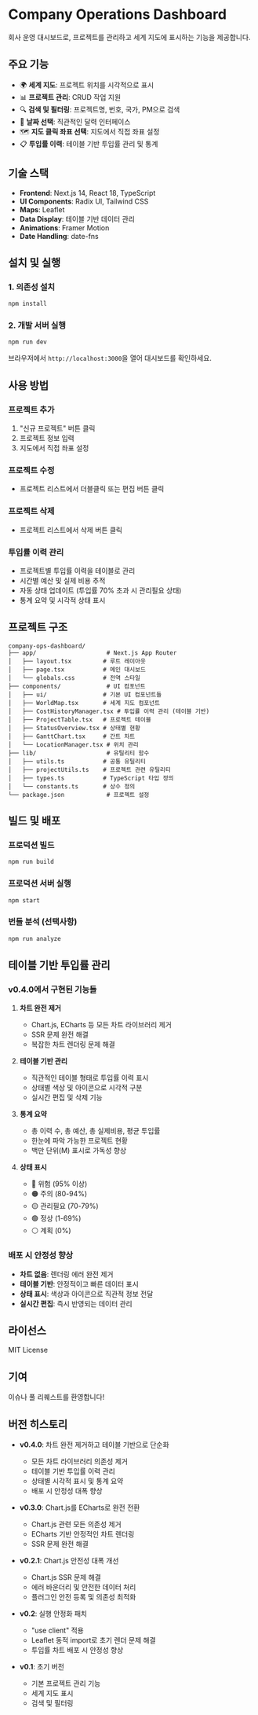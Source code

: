 # Company Operations Dashboard

회사 운영 대시보드로, 프로젝트를 관리하고 세계 지도에 표시하는 기능을 제공합니다.

## 주요 기능

- 🌍 **세계 지도**: 프로젝트 위치를 시각적으로 표시
- 📊 **프로젝트 관리**: CRUD 작업 지원
- 🔍 **검색 및 필터링**: 프로젝트명, 번호, 국가, PM으로 검색
- 📅 **날짜 선택**: 직관적인 달력 인터페이스
- 🗺️ **지도 클릭 좌표 선택**: 지도에서 직접 좌표 설정
- 📋 **투입률 이력**: 테이블 기반 투입률 관리 및 통계

## 기술 스택

- **Frontend**: Next.js 14, React 18, TypeScript
- **UI Components**: Radix UI, Tailwind CSS
- **Maps**: Leaflet
- **Data Display**: 테이블 기반 데이터 관리
- **Animations**: Framer Motion
- **Date Handling**: date-fns

## 설치 및 실행

### 1. 의존성 설치

```bash
npm install
```

### 2. 개발 서버 실행

```bash
npm run dev
```

브라우저에서 `http://localhost:3000`을 열어 대시보드를 확인하세요.

## 사용 방법

### 프로젝트 추가
1. "신규 프로젝트" 버튼 클릭
2. 프로젝트 정보 입력
3. 지도에서 직접 좌표 설정

### 프로젝트 수정
- 프로젝트 리스트에서 더블클릭 또는 편집 버튼 클릭

### 프로젝트 삭제
- 프로젝트 리스트에서 삭제 버튼 클릭

### 투입률 이력 관리
- 프로젝트별 투입률 이력을 테이블로 관리
- 시간별 예산 및 실제 비용 추적
- 자동 상태 업데이트 (투입률 70% 초과 시 관리필요 상태)
- 통계 요약 및 시각적 상태 표시

## 프로젝트 구조

```
company-ops-dashboard/
├── app/                    # Next.js App Router
│   ├── layout.tsx         # 루트 레이아웃
│   ├── page.tsx           # 메인 대시보드
│   └── globals.css        # 전역 스타일
├── components/             # UI 컴포넌트
│   ├── ui/                # 기본 UI 컴포넌트들
│   ├── WorldMap.tsx       # 세계 지도 컴포넌트
│   ├── CostHistoryManager.tsx # 투입률 이력 관리 (테이블 기반)
│   ├── ProjectTable.tsx   # 프로젝트 테이블
│   ├── StatusOverview.tsx # 상태별 현황
│   ├── GanttChart.tsx     # 간트 차트
│   └── LocationManager.tsx # 위치 관리
├── lib/                    # 유틸리티 함수
│   ├── utils.ts           # 공통 유틸리티
│   ├── projectUtils.ts    # 프로젝트 관련 유틸리티
│   ├── types.ts           # TypeScript 타입 정의
│   └── constants.ts       # 상수 정의
└── package.json            # 프로젝트 설정
```

## 빌드 및 배포

### 프로덕션 빌드

```bash
npm run build
```

### 프로덕션 서버 실행

```bash
npm start
```

### 번들 분석 (선택사항)

```bash
npm run analyze
```

## 테이블 기반 투입률 관리

### v0.4.0에서 구현된 기능들

1. **차트 완전 제거**
   - Chart.js, ECharts 등 모든 차트 라이브러리 제거
   - SSR 문제 완전 해결
   - 복잡한 차트 렌더링 문제 해결

2. **테이블 기반 관리**
   - 직관적인 테이블 형태로 투입률 이력 표시
   - 상태별 색상 및 아이콘으로 시각적 구분
   - 실시간 편집 및 삭제 기능

3. **통계 요약**
   - 총 이력 수, 총 예산, 총 실제비용, 평균 투입률
   - 한눈에 파악 가능한 프로젝트 현황
   - 백만 단위(M) 표시로 가독성 향상

4. **상태 표시**
   - 🔴 위험 (95% 이상)
   - 🟠 주의 (80-94%)
   - 🟡 관리필요 (70-79%)
   - 🟢 정상 (1-69%)
   - ⚪ 계획 (0%)

### 배포 시 안정성 향상

- **차트 없음**: 렌더링 에러 완전 제거
- **테이블 기반**: 안정적이고 빠른 데이터 표시
- **상태 표시**: 색상과 아이콘으로 직관적 정보 전달
- **실시간 편집**: 즉시 반영되는 데이터 관리

## 라이선스

MIT License

## 기여

이슈나 풀 리퀘스트를 환영합니다!

## 버전 히스토리

- **v0.4.0**: 차트 완전 제거하고 테이블 기반으로 단순화
  - 모든 차트 라이브러리 의존성 제거
  - 테이블 기반 투입률 이력 관리
  - 상태별 시각적 표시 및 통계 요약
  - 배포 시 안정성 대폭 향상

- **v0.3.0**: Chart.js를 ECharts로 완전 전환
  - Chart.js 관련 모든 의존성 제거
  - ECharts 기반 안정적인 차트 렌더링
  - SSR 문제 완전 해결

- **v0.2.1**: Chart.js 안전성 대폭 개선
  - Chart.js SSR 문제 해결
  - 에러 바운더리 및 안전한 데이터 처리
  - 플러그인 안전 등록 및 의존성 최적화

- **v0.2**: 실행 안정화 패치
  - "use client" 적용
  - Leaflet 동적 import로 초기 렌더 문제 해결
  - 투입률 차트 배포 시 안정성 향상

- **v0.1**: 초기 버전
  - 기본 프로젝트 관리 기능
  - 세계 지도 표시
  - 검색 및 필터링